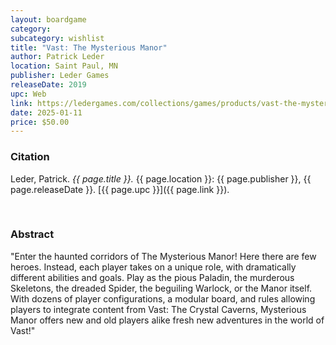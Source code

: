 ```yaml
---
layout: boardgame
category:
subcategory: wishlist
title: "Vast: The Mysterious Manor"
author: Patrick Leder
location: Saint Paul, MN
publisher: Leder Games
releaseDate: 2019
upc: Web
link: https://ledergames.com/collections/games/products/vast-the-mysterious-manor
date: 2025-01-11
price: $50.00
---
```


### Citation

Leder, Patrick. *{{ page.title }}.* {{ page.location }}: {{ page.publisher }}, {{ page.releaseDate }}. [{{ page.upc }}]({{ page.link }}).

<br>


### Abstract

"Enter the haunted corridors of The Mysterious Manor! Here there are few heroes. Instead, each player takes on a unique role, with dramatically different abilities and goals. Play as the pious Paladin, the murderous Skeletons, the dreaded Spider, the beguiling Warlock, or the Manor itself. With dozens of player configurations, a modular board, and rules allowing players to integrate content from Vast: The Crystal Caverns, Mysterious Manor offers new and old players alike fresh new adventures in the world of Vast!"
